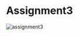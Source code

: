 # Assignment3
![assignment3](https://user-images.githubusercontent.com/26498433/38372606-35d359aa-392a-11e8-8584-e8029b3e647b.PNG)
